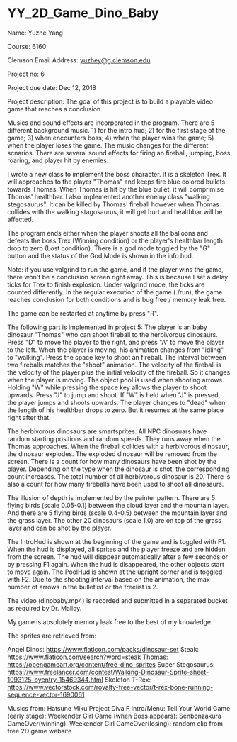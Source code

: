 # YY_2D_Game_Dino_Baby

Name: Yuzhe Yang	

Course: 6160

Clemson Email Address: yuzhey@g.clemson.edu

Project no: 6

Project due date: Dec 12, 2018

Project description: 
The goal of this project is to build a playable video game that reaches a conclusion.

Musics and sound effects are incorporated in the program. There are 5 different background music. 1) for the intro hud; 2) for the first stage of the game; 3) when encounters boss; 4) when the player wins the game; 5) when the player loses the game. The music changes for the different scnarios. There are several sound effects for firing an fireball, jumping, boss roaring, and player hit by enemies. 

I wrote a new class to implement the boss character. It is a skeleton Trex. It will approaches to the player "Thomas" and keeps fire blue colored bullets towards Thomas. When Thomas is hit by the blue bullet, it will comprimise Thomas' healthbar. I also implemented another enemy class "walking stegosaurus". It can be killed by Thomas' fireball however when Thomas collides with the walking stagosaurus, it will get hurt and healthbar will be affected.

The program ends either when the player shoots all the balloons and defeats the boss Trex (Winning condition) or the player's healthbar length drop to zero (Lost condition). There is a god mode toggled by the "G" button and the status of the God Mode is shown in the info hud.

Note: if you use valgrind to run the game, and if the player wins the game, there won't be a conclusion screen right away. This is because I set a delay ticks for Trex to finish explosion. Under valgrind mode, the ticks are counted differently. In the regular execution of the game (./run), the game reaches conclusion for both conditions and is bug free / memory leak free.

The game can be restarted at anytime by press "R". 

The following part is implemented in project 5:
The player is an baby dinosaur "Thomas" who can shoot fireball to the herbivorous dinosaurs. Press "D" to move the player to the right, and press "A" to move the player to the left. When the player is moving, his animation changes from "idling" to "walking". Press the space key to shoot an fireball. The interval between two fireballs matches the "shoot" animation. The velocity of the fireball is the velocity of the player plus the initial velocity of the fireball. So it changes when the player is moving. The object pool is used when shooting arrows. Holding "W" while pressing the space key allows the player to shoot upwards. Press "J" to jump and shoot. If "W" is held when "J" is pressed, the player jumps and shoots upwards. The player changes to "dead" when the length of his healthbar drops to zero. But it resumes at the same place right after that.

The herbivorous dinosaurs are smartsprites. All NPC dinosuars have random starting positions and random speeds. They runs away when the Thomas approaches. When the fireball collides with a herbivorous dinosaur, the dinosaur explodes. The exploded dinosaur will be removed from the screen. There is a count for how many dinosaurs have been shot by the player. Depending on the type when the dinosaur is shot, the corresponding count increases. The total number of all herbivorous dinosaur is 20. There is also a count for how many fireballs have been used to shoot all dinosaurs. 

The illusion of depth is implemented by the painter pattern. There are 5 flying birds (scale 0.05-0.1) between the cloud layer and the mountain layer. And there are 5 flying birds (scale 0.4-0.5) between the mountain layer and the grass layer. The other 20 dinosaurs (scale 1.0) are on top of the grass layer and can be shot by the player.  

The IntroHud is shown at the beginning of the game and is toggled with F1. When the hud is displayed, all sprites and the player freeze and are hidden from the screen. The hud will disppear automatically after a few seconds or by pressing F1 again. When the hud is disappeared, the other objects start to move again. The PoolHud is shown at the upright corner and is toggled with F2. Due to the shooting interval based on the animation, the max number of arrows in the bulletlist or the freelist is 2.

The video (dinobaby.mp4) is recorded and submitted in a separated bucket as required by Dr. Malloy.  

My game is absolutely memory leak free to the best of my knowledge.

The sprites are retrieved from:

Angel Dinos: https://www.flaticon.com/packs/dinosaur-set
Steak: https://www.flaticon.com/search?word=steak
Thomas: https://opengameart.org/content/free-dino-sprites
Super Stegosaurus: https://www.freelancer.com/contest/Walking-Dinosaur-Sprite-sheet-1093125-byentry-15469344.html
Skeleton T-Rex: https://www.vectorstock.com/royalty-free-vector/t-rex-bone-running-sequence-vector-1690061


Musics from:
Hatsune Miku Project Diva F
Intro/Menu: Tell Your World
Game (early stage): Weekender Girl
Game (when Boss appears): Senbonzakura
GameOver(winning): Weekender Girl
GameOver(losing): random clip from free 2D game website


